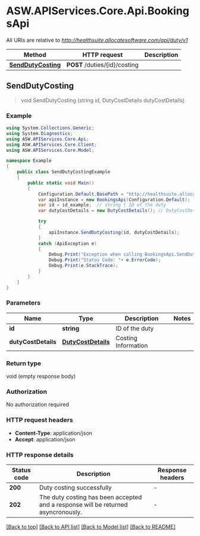 # ASW.APIServices.Core.Api.BookingsApi

All URIs are relative to *http://healthsuite.allocatesoftware.com/api/duty/v1*

Method | HTTP request | Description
------------- | ------------- | -------------
[**SendDutyCosting**](BookingsApi.md#senddutycosting) | **POST** /duties/{id}/costing | 



## SendDutyCosting

> void SendDutyCosting (string id, DutyCostDetails dutyCostDetails)



### Example

```csharp
using System.Collections.Generic;
using System.Diagnostics;
using ASW.APIServices.Core.Api;
using ASW.APIServices.Core.Client;
using ASW.APIServices.Core.Model;

namespace Example
{
    public class SendDutyCostingExample
    {
        public static void Main()
        {
            Configuration.Default.BasePath = "http://healthsuite.allocatesoftware.com/api/duty/v1";
            var apiInstance = new BookingsApi(Configuration.Default);
            var id = id_example;  // string | ID of the duty
            var dutyCostDetails = new DutyCostDetails(); // DutyCostDetails | Costing Information

            try
            {
                apiInstance.SendDutyCosting(id, dutyCostDetails);
            }
            catch (ApiException e)
            {
                Debug.Print("Exception when calling BookingsApi.SendDutyCosting: " + e.Message );
                Debug.Print("Status Code: "+ e.ErrorCode);
                Debug.Print(e.StackTrace);
            }
        }
    }
}
```

### Parameters


Name | Type | Description  | Notes
------------- | ------------- | ------------- | -------------
 **id** | **string**| ID of the duty | 
 **dutyCostDetails** | [**DutyCostDetails**](DutyCostDetails.md)| Costing Information | 

### Return type

void (empty response body)

### Authorization

No authorization required

### HTTP request headers

- **Content-Type**: application/json
- **Accept**: application/json

### HTTP response details
| Status code | Description | Response headers |
|-------------|-------------|------------------|
| **200** | Duty costing successfully |  -  |
| **202** | The duty costing has been accepted and a response will be returned asyncronously. |  -  |

[[Back to top]](#)
[[Back to API list]](../README.md#documentation-for-api-endpoints)
[[Back to Model list]](../README.md#documentation-for-models)
[[Back to README]](../README.md)

